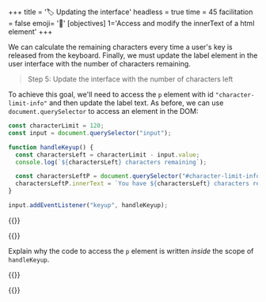 +++
title = '🏷️ Updating the interface'
headless = true
time = 45
facilitation = false
emoji= '🧩'
[objectives]
    1='Access and modify the innerText of a html element'
+++

We can calculate the remaining characters every time a user's key is released from the keyboard. Finally, we must update the label element in the user interface with the number of characters remaining.

> Step 5: Update the interface with the number of characters left

To achieve this goal, we'll need to access the `p` element with id `"character-limit-info"` and then update the label text. As before, we can use `document.querySelector` to access an element in the DOM:

```js {linenos=table,linenostart=1, hl_lines=["8-9"] }
const characterLimit = 120;
const input = document.querySelector("input");

function handleKeyup() {
  const charactersLeft = characterLimit - input.value;
  console.log(`${charactersLeft} characters remaining`);

  const charactersLeftP = document.querySelector("#character-limit-info");
  charactersLeftP.innerText = `You have ${charactersLeft} characters remaining`;
}

input.addEventListener("keyup", handleKeyup);
```

{{<tabs name="activity">}}

{{<tab name="explain">}}

Explain why the code to access the `p` element is written _inside_ the scope of `handleKeyup`.

{{</tab>}}

{{</tabs>}}
